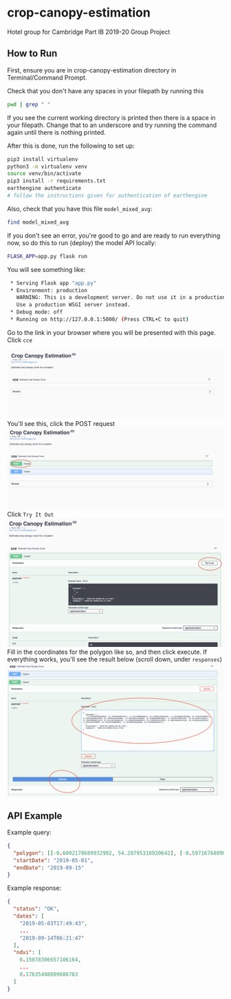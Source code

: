 # crop-canopy-estimation
Hotel group for Cambridge Part IB 2019-20 Group Project

## How to Run

First, ensure you are in crop-canopy-estimation directory in Terminal/Command Prompt.

Check that you don't have any spaces in your filepath by running this

```bash
pwd | grep " "
```

If you see the current working directory is printed then there is a space in your filepath. Change that to an underscore and try running the command again until there is nothing printed.

After this is done, run the following to set up:

```bash
pip3 install virtualenv
python3 -m virtualenv venv
source venv/bin/activate
pip3 install -r requirements.txt
earthengine authenticate
# follow the instructions given for authentication of earthengine
```

Also, check that you have this file `model_mixed_avg`:

```bash
find model_mixed_avg
```
If you don't see an error, you're good to go and are ready to run everything now, so do this to run (deploy) the model API locally:

```bash
FLASK_APP=app.py flask run
```
You will see something like:

```bash
 * Serving Flask app "app.py"
 * Environment: production
   WARNING: This is a development server. Do not use it in a production deployment.
   Use a production WSGI server instead.
 * Debug mode: off
 * Running on http://127.0.0.1:5000/ (Press CTRL+C to quit)
```

Go to the link in your browser where you will be presented with this page. Click `cce`

![](md_images/api1.png)
You'll see this, click the POST request
![](md_images/api2.png)
Click `Try It Out`
![](md_images/api3.png)
Fill in the coordinates for the polygon like so, and then click execute. If everything works, you'll see the result below (scroll down, under `responses`)
![](md_images/api4.png)
## API Example
Example query:
```JSON
{
  "polygon": [[-0.6002178689932902, 54.20795316920642], [-0.5971676809046156, 54.20799290015759], [-0.5939706702489467, 54.20768898360229], [-0.5935753084855988, 54.20698203033187], [-0.5909770447734153, 54.20707444856532], [-0.5911351433266643, 54.20771533534042], [-0.5910786038715266, 54.20827692633146], [-0.5926374989602323, 54.20982299833632], [-0.593100706812677, 54.209618192874], [-0.5940722517049934, 54.21038461137967], [-0.597359836966348, 54.21034496345343], [-0.597472803204202, 54.21016657428093], [-0.5995402307101838, 54.20988242710103], [-0.6005117954784611, 54.20963793456319], [-0.6005456853750302, 54.20961811227437], [-0.6011555409214331, 54.20799937387915], [-0.6002178689932902, 54.20795316920642]],
  "startDate": "2019-05-01",
  "endDate": "2019-09-15"
}
```
Example response:
```JSON
{
  "status": "OK",
  "dates": [
    "2019-05-03T17:49:43",
    ...
    "2019-09-14T06:21:47"
  ],
  "ndvi": [
    0.15078306657106164,
    ...
    0.17635408609086783
  ]
}
```